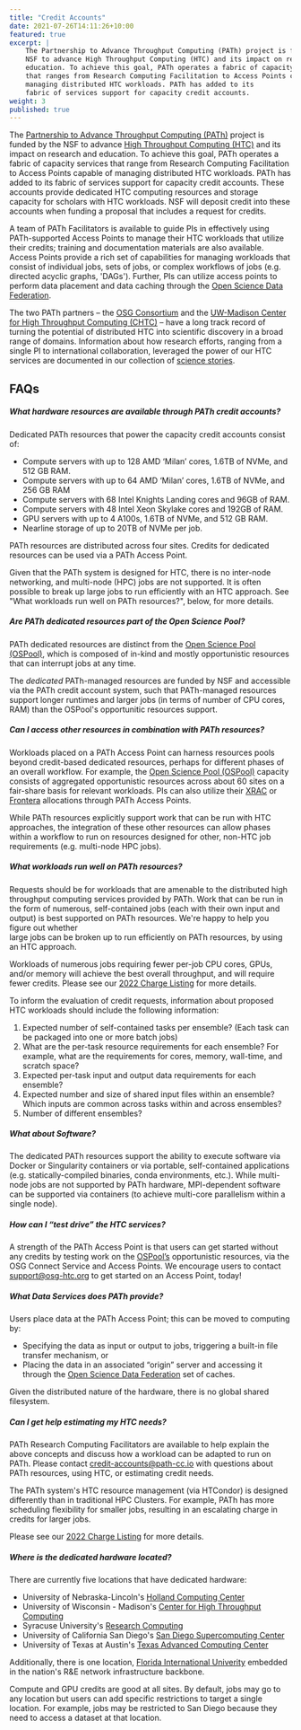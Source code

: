 ```yaml
---
title: "Credit Accounts"
date: 2021-07-26T14:11:26+10:00
featured: true
excerpt: |
    The Partnership to Advance Throughput Computing (PATh) project is funded by the
    NSF to advance High Throughput Computing (HTC) and its impact on research and
    education. To achieve this goal, PATh operates a fabric of capacity services
    that ranges from Research Computing Facilitation to Access Points capable of
    managing distributed HTC workloads. PATh has added to its
    fabric of services support for capacity credit accounts.
weight: 3
published: true
---
```


The [Partnership to Advance Throughput Computing (PATh)](/) 
project is funded by the NSF to advance 
[High Throughput Computing (HTC)](https://research.cs.wisc.edu/htcondor/htc.html) 
and its impact on research and
education. To achieve this goal, PATh operates a fabric of capacity services
that range from Research Computing Facilitation to Access Points capable of
managing distributed HTC workloads. PATh has added to its
fabric of services support for capacity credit accounts. These accounts
provide dedicated HTC computing resources and storage capacity for scholars with 
HTC workloads. NSF will deposit credit into these accounts
when funding a proposal that includes a request for credits.

A team of PATh Facilitators is available to guide PIs in effectively using PATh-supported
Access Points to manage their HTC workloads that utilize their credits; training
and documentation materials are also available. Access Points provide a rich set
of capabilities for managing workloads that consist of individual jobs, sets of
jobs, or complex workflows of jobs (e.g. directed acyclic graphs, 'DAGs'). Further, PIs can utilize access
points to perform data placement and data caching through the [Open Science Data
Federation](https://opensciencegrid.org/docs/data/stashcache/overview/).

The two PATh partners – the [OSG Consortium](https://osg-htc.org) and the [UW-Madison Center for High
Throughput Computing (CHTC)](https://chtc.cs.wisc.edu/) – have a long track record of turning the potential
of distributed HTC into scientific discovery in a broad range of domains.
Information about how research efforts, ranging from a single PI to international
collaboration, leveraged the power of our HTC services are documented in our
collection of [science stories](/news/htc-in-support-of-science/). 

## FAQs

##### What hardware resources are available through PATh credit accounts?

Dedicated PATh resources that power the capacity credit accounts consist of:
- Compute servers with up to 128 AMD ‘Milan’ cores, 1.6TB of NVMe, and 512 GB RAM.
- Compute servers with up to 64 AMD ‘Milan’ cores, 1.6TB of NVMe, and 256 GB RAM
- Compute servers with 68 Intel Knights Landing cores and 96GB of RAM.
- Compute servers with 48 Intel Xeon Skylake cores and 192GB of RAM.
- GPU servers with up to 4 A100s, 1.6TB of NVMe, and 512 GB RAM.
- Nearline storage of up to 20TB of NVMe per job.

PATh resources are distributed across four sites. Credits
for dedicated resources can be used via a PATh Access Point.

Given that the PATh system is designed for HTC, there is no inter-node networking, 
and multi-node (HPC) jobs are not supported. It is often possible to break up large jobs to run efficiently 
with an HTC approach. See "What workloads run well on PATh resources?", below, for more details.

##### Are PATh dedicated resources part of the Open Science Pool?

PATh dedicated resources are distinct from the [Open Science Pool (OSPool)](https://opensciencegrid.org/about/open_science_pool/), which is composed of in-kind and mostly opportunistic resources that can interrupt jobs at any time.

The _dedicated_ PATh-managed resources are funded by NSF and accessible via the PATh 
credit account system, such that PATh-managed resources support longer runtimes and larger jobs
(in terms of number of CPU cores, RAM) than the OSPool's opportunitic resources support.

##### Can I access other resources in combination with PATh resources?

Workloads placed on a PATh Access Point can harness resources pools
beyond credit-based dedicated resources, perhaps for different phases of an overall workflow.  For example, the [Open Science
Pool (OSPool)](https://opensciencegrid.org/about/open_science_pool/) capacity consists of aggregated opportunistic resources across
about 60 sites on a fair-share basis for relevant workloads.  PIs can also utilize their [XRAC](https://portal.xsede.org/my-xsede#/guest) or
[Frontera](https://www.tacc.utexas.edu/systems/frontera) allocations through PATh Access Points.

While PATh resources explicitly support work that can be run with HTC approaches, 
the integration of these other resources can allow phases within a workflow to 
run on resources designed for other, non-HTC job requirements (e.g. multi-node HPC jobs).

##### What workloads run well on PATh resources?

Requests should be for workloads that are amenable to the distributed high
throughput computing services provided by PATh. Work that can be run in the 
form of numerous, self-contained jobs (each with their own input and output) 
is best supported on PATh resources. We're happy to help you figure out whether  
large jobs can be broken up to run efficiently on PATh resources, by using an HTC approach.

Workloads of numerous jobs requiring fewer per-job CPU cores, GPUs, and/or memory
will achieve the best overall throughput, and will require fewer credits. 
Please see our [2022 Charge Listing](/credit-account-charges) for more details.

To inform the evaluation of credit requests, information about proposed HTC workloads should include 
the following information:

1.	Expected number of self-contained tasks per ensemble?  (Each task can be packaged into one or more batch jobs)
2.	What are the per-task resource requirements for each ensemble?  For example, what are the requirements for cores, memory, wall-time, and scratch space?
3.	Expected per-task input and output data requirements for each ensemble?
4.	Expected number and size of shared input files within an ensemble?  Which inputs are common across tasks within and across ensembles?
5.	Number of different ensembles?

##### What about Software?

The dedicated PATh resources support the ability to execute software via Docker or Singularity
containers or via portable, self-contained applications (e.g. statically-compiled binaries, conda environments, etc.). 
While multi-node jobs are not supported by PATh hardware, MPI-dependent software can be supported via containers
(to achieve multi-core parallelism within a single node).

##### How can I “test drive” the HTC services?

A strength of the PATh Access Point is that users can get started without any
credits by testing work on the [OSPool’s](https://opensciencegrid.org/about/open_science_pool/) opportunistic resources, via the OSG Connect Service and Access Points.  We encourage
users to contact [support@osg-htc.org](mailto:support@osg-htc.org) to get started on an Access Point, today!

##### What Data Services does PATh provide?

Users place data at the PATh Access Point; this can be moved to computing by:
- Specifying the data as input or output to jobs, triggering a built-in file transfer mechanism, or
- Placing the data in an associated “origin” server and accessing it through the
  [Open Science Data
  Federation](https://opensciencegrid.org/docs/data/stashcache/overview/) set of caches.

Given the distributed nature of the hardware, there is no global shared filesystem.

##### Can I get help estimating my HTC needs?

PATh Research Computing Facilitators are available to help explain the above concepts
and discuss how a workload can be adapted to run on PATh.  Please contact
[credit-accounts@path-cc.io](mailto:credit-accounts@path-cc.io) with questions about PATh resources, using HTC,
or estimating credit needs.

The PATh system's HTC resource management (via HTCondor) is designed differently 
than in traditional HPC Clusters.  For example, PATh has more
scheduling flexibility for smaller jobs, resulting in an escalating charge in credits for larger jobs.

Please see our [2022 Charge Listing](/credit-account-charges) for more details.

##### Where is the dedicated hardware located?

There are currently five locations that have dedicated hardware:

* University of Nebraska-Lincoln's [Holland Computing Center](https://hcc.unl.edu)
* University of Wisconsin - Madison's [Center for High Throughput Computing](https://chtc.cs.wisc.edu)
* Syracuse University's [Research Computing](https://researchcomputing.syr.edu/)
* University of California San Diego's [San Diego Supercomputing Center](https://www.sdsc.edu/)
* University of Texas at Austin's [Texas Advanced Computing Center](https://www.tacc.utexas.edu/)

Additionally, there is one location, [Florida International Univerity](https://www.fiu.edu) embedded in the nation's R&E network infrastructure backbone.

Compute and GPU credits are good at all sites.  By default, jobs may go to any location but users can add specific
restrictions to target a single location.  For example, jobs may be restricted to San Diego because they need to
access a dataset at that location.


